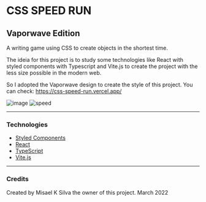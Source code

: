 # CSS SPEED RUN
## Vaporwave Edition

A writing game using CSS to create objects in the shortest time.

The ideia for this project is to study some technologies like React with styled components with Typescript and Vite.js to create the project with the less size possible in the modern web. 

So I adopted the Vaporwave design to create the style of this project.
You can check: https://css-speed-run.vercel.app/

![image](https://user-images.githubusercontent.com/41343708/160263417-2f628726-8eaf-439f-b271-fe03623e1455.png)
![speed](https://user-images.githubusercontent.com/41343708/160263732-1cb15a10-a35b-4dcd-89d9-4aecefaddd0e.gif)


---
### Technologies
- [Styled Components](https://styled-components.com)
- [React](https://github.com/reactjs/reactjs.org)
- [TypeScript](https://www.typescriptlang.org)
- [Vite.js](https://vitejs.dev)

---
### Credits
Created by Misael K Silva the owner of this project.
March 2022
